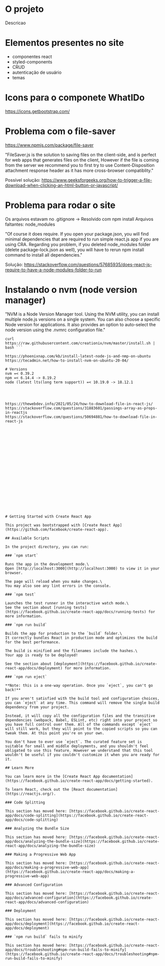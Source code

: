 # O projeto
Descricao

# Elementos presentes no site
- componentes react
- styled-components
- CRUD
- autenticação de usuário
- temas

# Icons para o componete WhatIDo
https://icons.getbootstrap.com/

# Problema com o file-saver
https://www.npmjs.com/package/file-saver

"FileSaver.js is the solution to saving files on the client-side, and is perfect for web apps that generates files on the client, However if the file is coming from the server we recommend you to first try to use Content-Disposition attachment response header as it has more cross-browser compatiblity."

Possível solução:
https://www.geeksforgeeks.org/how-to-trigger-a-file-download-when-clicking-an-html-button-or-javascript/

# Problema para rodar o site
Os arquivos estavam no .gitignore -> Resolvido com npm install
Arquivos faltantes: node_modules

"Of course it does require. If you open your package.json, you will find minimal dependencies that are required to run simple react.js app if you are using CRA. Regarding you problem, if you deleted node_modules folder (delete package-lock.json as well), you will have to rerun npm install command to install all dependencies."

Solução:
https://stackoverflow.com/questions/57685935/does-react-js-require-to-have-a-node-modules-folder-to-run

# Instalando o nvm (node version manager)
"NVM is a Node Version Manager tool. Using the NVM utility, you can install multiple node.js versions on a single system. You can also choose a specific Node version for applications. It also provides an option to auto-select the node version using the .nvmrc configuration file."

```sudo apt install curl 
curl https://raw.githubusercontent.com/creationix/nvm/master/install.sh | bash ```

https://phoenixnap.com/kb/install-latest-node-js-and-nmp-on-ubuntu
https://tecadmin.net/how-to-install-nvm-on-ubuntu-20-04/

# Versions
nvm =< 0.39.2
npm =< 6.14.4 -> 8.19.2
node (latest lts(long term support)) =< 10.19.0 -> 18.12.1




https://thewebdev.info/2021/05/24/how-to-download-file-in-react-js/
https://stackoverflow.com/questions/31883601/passings-array-as-props-in-reactjs
https://stackoverflow.com/questions/50694881/how-to-download-file-in-react-js





















# Getting Started with Create React App

This project was bootstrapped with [Create React App](https://github.com/facebook/create-react-app).

## Available Scripts

In the project directory, you can run:

### `npm start`

Runs the app in the development mode.\
Open [http://localhost:3000](http://localhost:3000) to view it in your browser.

The page will reload when you make changes.\
You may also see any lint errors in the console.

### `npm test`

Launches the test runner in the interactive watch mode.\
See the section about [running tests](https://facebook.github.io/create-react-app/docs/running-tests) for more information.

### `npm run build`

Builds the app for production to the `build` folder.\
It correctly bundles React in production mode and optimizes the build for the best performance.

The build is minified and the filenames include the hashes.\
Your app is ready to be deployed!

See the section about [deployment](https://facebook.github.io/create-react-app/docs/deployment) for more information.

### `npm run eject`

**Note: this is a one-way operation. Once you `eject`, you can't go back!**

If you aren't satisfied with the build tool and configuration choices, you can `eject` at any time. This command will remove the single build dependency from your project.

Instead, it will copy all the configuration files and the transitive dependencies (webpack, Babel, ESLint, etc) right into your project so you have full control over them. All of the commands except `eject` will still work, but they will point to the copied scripts so you can tweak them. At this point you're on your own.

You don't have to ever use `eject`. The curated feature set is suitable for small and middle deployments, and you shouldn't feel obligated to use this feature. However we understand that this tool wouldn't be useful if you couldn't customize it when you are ready for it.

## Learn More

You can learn more in the [Create React App documentation](https://facebook.github.io/create-react-app/docs/getting-started).

To learn React, check out the [React documentation](https://reactjs.org/).

### Code Splitting

This section has moved here: [https://facebook.github.io/create-react-app/docs/code-splitting](https://facebook.github.io/create-react-app/docs/code-splitting)

### Analyzing the Bundle Size

This section has moved here: [https://facebook.github.io/create-react-app/docs/analyzing-the-bundle-size](https://facebook.github.io/create-react-app/docs/analyzing-the-bundle-size)

### Making a Progressive Web App

This section has moved here: [https://facebook.github.io/create-react-app/docs/making-a-progressive-web-app](https://facebook.github.io/create-react-app/docs/making-a-progressive-web-app)

### Advanced Configuration

This section has moved here: [https://facebook.github.io/create-react-app/docs/advanced-configuration](https://facebook.github.io/create-react-app/docs/advanced-configuration)

### Deployment

This section has moved here: [https://facebook.github.io/create-react-app/docs/deployment](https://facebook.github.io/create-react-app/docs/deployment)

### `npm run build` fails to minify

This section has moved here: [https://facebook.github.io/create-react-app/docs/troubleshooting#npm-run-build-fails-to-minify](https://facebook.github.io/create-react-app/docs/troubleshooting#npm-run-build-fails-to-minify)